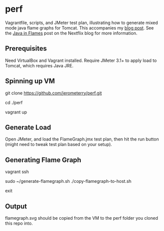 # perf

Vagrantfile, scripts, and JMeter test plan, illustrating how to generate mixed mode java flame graphs for Tomcat. This accompanies my [blog post](http://blog.jerometerry.com/2016/12/generating-java-mixed-mode-flame-graphs.html). See the [Java in Flames](http://techblog.netflix.com/2015/07/java-in-flames.html) post on the Nextflix blog for more information. 

## Prerequisites

Need VirtualBox and Vagrant installed. Require JMeter 3.1+ to apply load to Tomcat, which requires Java JRE. 

## Spinning up VM

git clone https://github.com/jerometerry/perf.git

cd ./perf

vagrant up

## Generate Load

Open JMeter, and load the FlameGraph.jmx test plan, then hit the run button (might need to tweak test plan based on your setup). 

## Generating Flame Graph

vagrant ssh

sudo ~/generate-flamegraph.sh
./copy-flamegraph-to-host.sh

exit

## Output

flamegraph.svg should be copied from the VM to the perf folder you cloned this repo into. 
